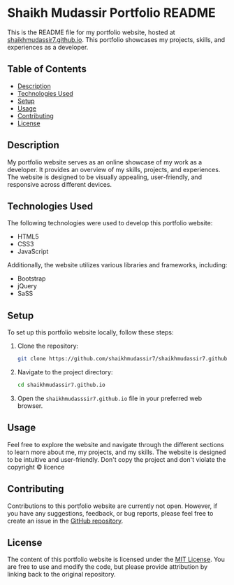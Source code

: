 # Shaikh Mudassir Portfolio README

This is the README file for my portfolio website, hosted at [shaikhmudassir7.github.io](https://shaikhmudassir7.github.io/). This portfolio showcases my projects, skills, and experiences as a developer.

## Table of Contents

- [Description](#description)
- [Technologies Used](#technologies-used)
- [Setup](#setup)
- [Usage](#usage)
- [Contributing](#contributing)
- [License](#license)

## Description

My portfolio website serves as an online showcase of my work as a developer. It provides an overview of my skills, projects, and experiences. The website is designed to be visually appealing, user-friendly, and responsive across different devices.

## Technologies Used

The following technologies were used to develop this portfolio website:

- HTML5
- CSS3
- JavaScript

Additionally, the website utilizes various libraries and frameworks, including:

- Bootstrap 
- jQuery 
- SaSS

## Setup

To set up this portfolio website locally, follow these steps:

1. Clone the repository:

   ```bash
   git clone https://github.com/shaikhmudassir7/shaikhmudassir7.github.io.git
2. Navigate to the project directory:
   ```bash
   cd shaikhmudassir7.github.io

3. Open the `shaikhmudasssir7.github.io` file in your preferred web browser.

## Usage

Feel free to explore the website and navigate through the different sections to learn more about me, my projects, and my skills. The website is designed to be intuitive and user-friendly. Don't copy the project and don't violate the copyright ©️ licence 

## Contributing

Contributions to this portfolio website are currently not open. However, if you have any suggestions, feedback, or bug reports, please feel free to create an issue in the [GitHub repository](https://github.com/shaikhmudassir7/shaikhmudassir7.github.io/issues).

## License

The content of this portfolio website is licensed under the [MIT License](LICENSE.md). You are free to use and modify the code, but please provide attribution by linking back to the original repository.

